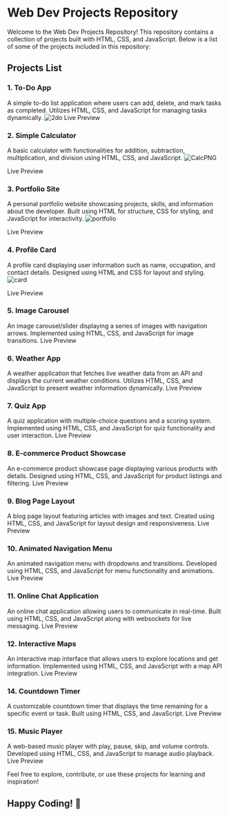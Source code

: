 # Web Dev Projects Repository

Welcome to the Web Dev Projects Repository! This repository contains a collection of projects built with HTML, CSS, and JavaScript. Below is a list of some of the projects included in this repository:

## Projects List

### 1. To-Do App
A simple to-do list application where users can add, delete, and mark tasks as completed. Utilizes HTML, CSS, and JavaScript for managing tasks dynamically.
![2do](https://github.com/ashutosh786palhare/WebDev-Projects/assets/53346137/d39570bc-3529-4386-9c2e-dcfc59bed30b)
Live Preview

### 2. Simple Calculator
A basic calculator with functionalities for addition, subtraction, multiplication, and division using HTML, CSS, and JavaScript.
![CalcPNG](https://github.com/ashutosh786palhare/WebDev-Projects/assets/53346137/a6ce9f28-59d1-48b9-98ef-fe26baafb840)

Live Preview

### 3. Portfolio Site
A personal portfolio website showcasing projects, skills, and information about the developer. Built using HTML for structure, CSS for styling, and JavaScript for interactivity.
![portfolio](https://github.com/ashutosh786palhare/WebDev-Projects/assets/53346137/f47e5c0f-27c6-4c6c-ba9b-99eed205f818)


Live Preview

### 4. Profile Card
A profile card displaying user information such as name, occupation, and contact details. Designed using HTML and CSS for layout and styling.
![card](https://github.com/ashutosh786palhare/WebDev-Projects/assets/53346137/402c5a91-0519-442b-b443-e09d12c68e42)


Live Preview

### 5. Image Carousel
An image carousel/slider displaying a series of images with navigation arrows. Implemented using HTML, CSS, and JavaScript for image transitions.
Live Preview

### 6. Weather App
A weather application that fetches live weather data from an API and displays the current weather conditions. Utilizes HTML, CSS, and JavaScript to present weather information dynamically.
Live Preview

### 7. Quiz App
A quiz application with multiple-choice questions and a scoring system. Implemented using HTML, CSS, and JavaScript for quiz functionality and user interaction.
Live Preview

### 8. E-commerce Product Showcase
An e-commerce product showcase page displaying various products with details. Designed using HTML, CSS, and JavaScript for product listings and filtering.
Live Preview

### 9. Blog Page Layout
A blog page layout featuring articles with images and text. Created using HTML, CSS, and JavaScript for layout design and responsiveness.
Live Preview

### 10. Animated Navigation Menu
An animated navigation menu with dropdowns and transitions. Developed using HTML, CSS, and JavaScript for menu functionality and animations.
Live Preview

### 11. Online Chat Application
An online chat application allowing users to communicate in real-time. Built using HTML, CSS, and JavaScript along with websockets for live messaging.
Live Preview

### 12. Interactive Maps
An interactive map interface that allows users to explore locations and get information. Implemented using HTML, CSS, and JavaScript with a map API integration.
Live Preview

### 14. Countdown Timer
A customizable countdown timer that displays the time remaining for a specific event or task. Built using HTML, CSS, and JavaScript.
Live Preview
### 15. Music Player
A web-based music player with play, pause, skip, and volume controls. Developed using HTML, CSS, and JavaScript to manage audio playback.
Live Preview

Feel free to explore, contribute, or use these projects for learning and inspiration!

## Happy Coding! 🚀
